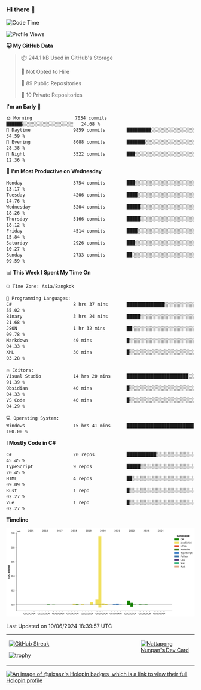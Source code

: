 ### Hi there 👋

<!--START_SECTION:waka-->
![Code Time](http://img.shields.io/badge/Code%20Time-1%2C700%20hrs%2021%20mins-blue)

![Profile Views](http://img.shields.io/badge/Profile%20Views-2-blue)

**🐱 My GitHub Data** 

> 📦 244.1 kB Used in GitHub's Storage 
 > 
> 🚫 Not Opted to Hire
 > 
> 📜 89 Public Repositories 
 > 
> 🔑 10 Private Repositories 
 > 
**I'm an Early 🐤** 

```text
🌞 Morning                7034 commits        ██████░░░░░░░░░░░░░░░░░░░   24.68 % 
🌆 Daytime                9859 commits        █████████░░░░░░░░░░░░░░░░   34.59 % 
🌃 Evening                8088 commits        ███████░░░░░░░░░░░░░░░░░░   28.38 % 
🌙 Night                  3522 commits        ███░░░░░░░░░░░░░░░░░░░░░░   12.36 % 
```
📅 **I'm Most Productive on Wednesday** 

```text
Monday                   3754 commits        ███░░░░░░░░░░░░░░░░░░░░░░   13.17 % 
Tuesday                  4206 commits        ████░░░░░░░░░░░░░░░░░░░░░   14.76 % 
Wednesday                5204 commits        █████░░░░░░░░░░░░░░░░░░░░   18.26 % 
Thursday                 5166 commits        █████░░░░░░░░░░░░░░░░░░░░   18.12 % 
Friday                   4514 commits        ████░░░░░░░░░░░░░░░░░░░░░   15.84 % 
Saturday                 2926 commits        ███░░░░░░░░░░░░░░░░░░░░░░   10.27 % 
Sunday                   2733 commits        ██░░░░░░░░░░░░░░░░░░░░░░░   09.59 % 
```


📊 **This Week I Spent My Time On** 

```text
🕑︎ Time Zone: Asia/Bangkok

💬 Programming Languages: 
C#                       8 hrs 37 mins       ██████████████░░░░░░░░░░░   55.02 % 
Binary                   3 hrs 24 mins       █████░░░░░░░░░░░░░░░░░░░░   21.68 % 
JSON                     1 hr 32 mins        ██░░░░░░░░░░░░░░░░░░░░░░░   09.78 % 
Markdown                 40 mins             █░░░░░░░░░░░░░░░░░░░░░░░░   04.33 % 
XML                      30 mins             █░░░░░░░░░░░░░░░░░░░░░░░░   03.28 % 

🔥 Editors: 
Visual Studio            14 hrs 20 mins      ███████████████████████░░   91.39 % 
Obsidian                 40 mins             █░░░░░░░░░░░░░░░░░░░░░░░░   04.33 % 
VS Code                  40 mins             █░░░░░░░░░░░░░░░░░░░░░░░░   04.29 % 

💻 Operating System: 
Windows                  15 hrs 41 mins      █████████████████████████   100.00 % 
```

**I Mostly Code in C#** 

```text
C#                       20 repos            ███████████░░░░░░░░░░░░░░   45.45 % 
TypeScript               9 repos             █████░░░░░░░░░░░░░░░░░░░░   20.45 % 
HTML                     4 repos             ██░░░░░░░░░░░░░░░░░░░░░░░   09.09 % 
Rust                     1 repo              █░░░░░░░░░░░░░░░░░░░░░░░░   02.27 % 
Vue                      1 repo              █░░░░░░░░░░░░░░░░░░░░░░░░   02.27 % 
```



**Timeline**

![Lines of Code chart](https://raw.githubusercontent.com/aixasz/aixasz/main/assets/bar_graph.png)


 Last Updated on 10/06/2024 18:39:57 UTC
<!--END_SECTION:waka-->

<table>
<tr>
<td width="70%" valign="top">
 
 [![GitHub Streak](http://github-readme-streak-stats.herokuapp.com?user=aixasz&theme=github-dark&hide_border=true&date_format=%5BY%20%5DM%20j)](https://git.io/streak-stats)

 [![trophy](https://github-profile-trophy.vercel.app/?username=aixasz&theme=onedark)](https://github.com/ryo-ma/github-profile-trophy)
 </td>
<td width="30%" valign="top">
 
<a href="https://app.daily.dev/aixasz"><img src="https://api.daily.dev/devcards/403207936e6547c9a85ea449e9f3abe8.png?r=re8" alt="Nattapong Nunpan's Dev Card"/></a>

 </td>
</tr>
</table>

[![An image of @aixasz's Holopin badges, which is a link to view their full Holopin profile](https://holopin.me/aixasz)](https://holopin.io/@aixasz)
 
